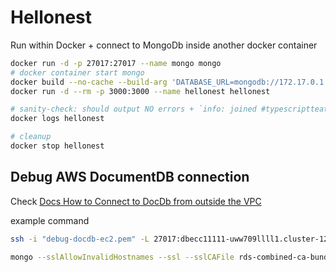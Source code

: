 # Hellonest

Run within Docker + connect to MongoDb inside another docker container

```bash
docker run -d -p 27017:27017 --name mongo mongo
# docker container start mongo
docker build --no-cache --build-arg 'DATABASE_URL=mongodb://172.17.0.1:27017' -t hellonest .
docker run -d --rm -p 3000:3000 --name hellonest hellonest

# sanity-check: should output NO errors + `info: joined #typescriptteatime`
docker logs hellonest

# cleanup
docker stop hellonest
```

## Debug AWS DocumentDB connection

Check [Docs How to Connect to DocDb from outside the VPC](https://docs.aws.amazon.com/documentdb/latest/developerguide/connect-from-outside-a-vpc.html?sc_channel=sm&sc_campaign=Support&sc_publisher=TWITTER&sc_country=Global&sc_geo=GLOBAL&sc_outcome=AWS%20Support&trk=Support_TWITTER&sc_content=Support)

example command

```bash
ssh -i "debug-docdb-ec2.pem" -L 27017:dbecc11111-uww709llll1.cluster-12345678.eu-west-1.docdb.amazonaws.com:27017 ubuntu@ec2-18-201-24-187.eu-west-1.compute.amazonaws.com -N
```

```bash
mongo --sslAllowInvalidHostnames --ssl --sslCAFile rds-combined-ca-bundle.pem --username <yourUsername> --password <yourPassword>
```
